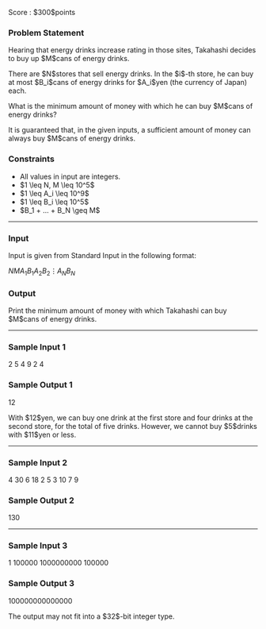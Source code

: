 
<div>

<span>

<span>

<p>
Score : $300$points
</p>

<div>

<section>

### **Problem Statement**

<p>
Hearing that energy drinks increase rating in those sites, Takahashi decides to buy up $M$cans of energy drinks.
</p>

<p>
There are $N$stores that sell energy drinks. In the $i$-th store, he can buy at most $B_i$cans of energy drinks for $A_i$yen (the currency of Japan) each.
</p>

<p>
What is the minimum amount of money with which he can buy $M$cans of energy drinks?
</p>

<p>
It is guaranteed that, in the given inputs, a sufficient amount of money can always buy $M$cans of energy drinks.
</p>

</section>

</div>

<div>

<section>

### **Constraints**

<ul>

<li>
All values in input are integers.
</li>

<li>
$1 \leq N, M \leq 10^5$
</li>

<li>
$1 \leq A_i \leq 10^9$
</li>

<li>
$1 \leq B_i \leq 10^5$
</li>

<li>
$B_1 + ... + B_N \geq M$
</li>

</ul>

</section>

</div>

---

<div>

<div>

<section>

### **Input**

<p>
Input is given from Standard Input in the following format:
</p>

<div>

$N$$M$$A_1$$B_1$$A_2$$B_2$$\vdots$$A_N$$B_N$
</div>

</section>

</div>

<div>

<section>

### **Output**

<p>
Print the minimum amount of money with which Takahashi can buy $M$cans of energy drinks.
</p>

</section>

</div>

</div>

---

<div>

<section>

### **Sample Input 1**

<div>

2 5
4 9
2 4

</div>

</section>

</div>

<div>

<section>

### **Sample Output 1**

<div>

12

</div>

<p>
With $12$yen, we can buy one drink at the first store and four drinks at the second store, for the total of five drinks. However, we cannot buy $5$drinks with $11$yen or less.
</p>

</section>

</div>

---

<div>

<section>

### **Sample Input 2**

<div>

4 30
6 18
2 5
3 10
7 9

</div>

</section>

</div>

<div>

<section>

### **Sample Output 2**

<div>

130

</div>

</section>

</div>

---

<div>

<section>

### **Sample Input 3**

<div>

1 100000
1000000000 100000

</div>

</section>

</div>

<div>

<section>

### **Sample Output 3**

<div>

100000000000000

</div>

<p>
The output may not fit into a $32$-bit integer type.
</p>

</section>

</div>

</span>

</span>

</div>
